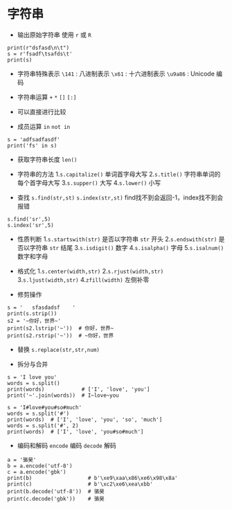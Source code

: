 # 字符串

+ 输出原始字符串
使用 `r` 或 `R`
```
print(r"dsfasd\n\t")
s = r'fsadf\tsafds\t'
print(s)
```

+ 字符串特殊表示
`\141` : 八进制表示
`\x61` : 十六进制表示
`\u9a86` : Unicode 编码

+ 字符串运算
`+` `*` `[]` `[:]`

+ 可以直接进行比较

+ 成员运算
`in` `not in`
```
s = 'adfsadfasdf'
print('fs' in s)
```

+ 获取字符串长度
`len()`

+ 字符串的方法
1.`s.capitalize()` 单词首字母大写
2.`s.title()` 字符串单词的每个首字母大写
3.`s.supper()` 大写
4.`s.lower()` 小写

+ 查找
`s.find(str,st)` `s.index(str,st)`
find找不到会返回-1，index找不到会报错
```
s.find('sr',5)
s.index('sr',5)
```

+ 性质判断
1.`s.startswith(str)` 是否以字符串 `str` 开头
2.`s.endswith(str)` 是否以字符串 `str` 结尾
3.`s.isdigit()` 数字 
4.`s.isalpha()` 字母
5.`s.isalnum()` 数字和字母

+ 格式化
1.`s.center(width,str)`
2.`s.rjust(width,str)`
3.`s.ljust(width,str)`
4.`zfill(width)` 左侧补零

+ 修剪操作
```
s = '   sfasdadsf    '
print(s.strip())
s2 = '~你好，世界~'
print(s2.lstrip('~'))  # 你好，世界~
print(s2.rstrip('~'))  # ~你好，世界
```

+ 替换
`s.replace(str,str,num)`

+ 拆分与合并
```
s = 'I love you'
words = s.split()
print(words)            # ['I', 'love', 'you']
print('~'.join(words))  # I~love~you

s = 'I#love#you#so#much'
words = s.split('#')
print(words)  # ['I', 'love', 'you', 'so', 'much']
words = s.split('#', 2)
print(words)  # ['I', 'love', 'you#so#much']
```

+ 编码和解码
`encode` 编码
`decode` 解码
```
a = '骆昊'
b = a.encode('utf-8')
c = a.encode('gbk')
print(b)                  # b'\xe9\xaa\x86\xe6\x98\x8a'
print(c)                  # b'\xc2\xe6\xea\xbb'
print(b.decode('utf-8'))  # 骆昊
print(c.decode('gbk'))    # 骆昊
```
